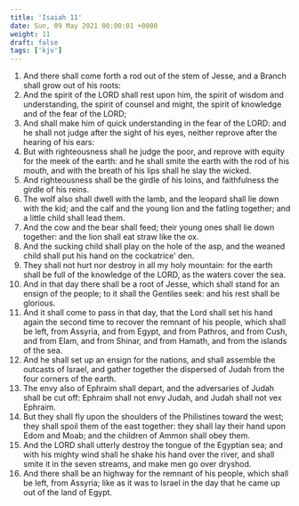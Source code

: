```yaml
---
title: 'Isaiah 11'
date: Sun, 09 May 2021 00:00:01 +0000
weight: 11
draft: false
tags: ['kjv'] 
---
```


1. And there shall come forth a rod out of the stem of Jesse, and a Branch shall grow out of his roots:
2. And the spirit of the LORD shall rest upon him, the spirit of wisdom and understanding, the spirit of counsel and might, the spirit of knowledge and of the fear of the LORD;
3. And shall make him of quick understanding in the fear of the LORD: and he shall not judge after the sight of his eyes, neither reprove after the hearing of his ears:
4. But with righteousness shall he judge the poor, and reprove with equity for the meek of the earth: and he shall smite the earth with the rod of his mouth, and with the breath of his lips shall he slay the wicked.
5. And righteousness shall be the girdle of his loins, and faithfulness the girdle of his reins.
6. The wolf also shall dwell with the lamb, and the leopard shall lie down with the kid; and the calf and the young lion and the fatling together; and a little child shall lead them.
7. And the cow and the bear shall feed; their young ones shall lie down together: and the lion shall eat straw like the ox.
8. And the sucking child shall play on the hole of the asp, and the weaned child shall put his hand on the cockatrice' den.
9. They shall not hurt nor destroy in all my holy mountain: for the earth shall be full of the knowledge of the LORD, as the waters cover the sea.
10. And in that day there shall be a root of Jesse, which shall stand for an ensign of the people; to it shall the Gentiles seek: and his rest shall be glorious.
11. And it shall come to pass in that day, that the Lord shall set his hand again the second time to recover the remnant of his people, which shall be left, from Assyria, and from Egypt, and from Pathros, and from Cush, and from Elam, and from Shinar, and from Hamath, and from the islands of the sea.
12. And he shall set up an ensign for the nations, and shall assemble the outcasts of Israel, and gather together the dispersed of Judah from the four corners of the earth.
13. The envy also of Ephraim shall depart, and the adversaries of Judah shall be cut off: Ephraim shall not envy Judah, and Judah shall not vex Ephraim.
14. But they shall fly upon the shoulders of the Philistines toward the west; they shall spoil them of the east together: they shall lay their hand upon Edom and Moab; and the children of Ammon shall obey them.
15. And the LORD shall utterly destroy the tongue of the Egyptian sea; and with his mighty wind shall he shake his hand over the river, and shall smite it in the seven streams, and make men go over dryshod.
16. And there shall be an highway for the remnant of his people, which shall be left, from Assyria; like as it was to Israel in the day that he came up out of the land of Egypt.
